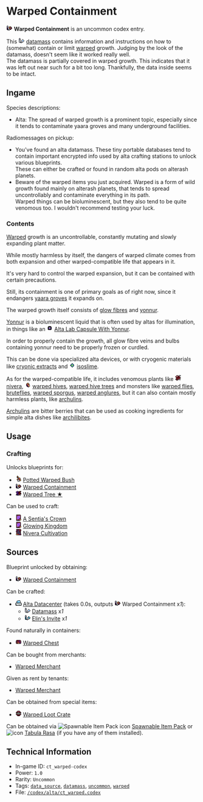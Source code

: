 # Warped Containment

<img src="https://raw.githubusercontent.com/Ceterai/Enternia/main/codex/alta/datamass/warped.png" alt="Warped Containment icon" loading="lazy" width="auto" height="16px"/> **Warped Containment** is an uncommon codex entry.

This <img src="https://raw.githubusercontent.com/Ceterai/Enternia/main/items/generic/crafting/alta/datamass.png" alt="Datamass icon" loading="lazy" width="auto" height="16px"/> [datamass](https://ceterai.github.io/MyEnternia/Wiki/Datamass) contains information and instructions on how to (somewhat) contain or limit [warped](https://ceterai.github.io/MyEnternia/Wiki/Tags/Warped) growth. Judging by the look of the datamass, doesn't seem like it worked really well.  
The datamass is partially covered in warped growth. This indicates that it was left out near such for a bit too long. Thankfully, the data inside seems to be intact.

## Ingame

Species descriptions:

- Alta: The spread of warped growth is a prominent topic, especially since it tends to contaminate yaara groves and many underground facilities.

Radiomessages on pickup:

- You've found an alta datamass. These tiny portable databases tend to contain important encrypted info used by alta crafting stations to unlock various blueprints.  
These can either be crafted or found in random alta pods on alterash planets.
- Beware of the warped items you just acquired. Warped is a form of wild growth found mainly on alterash planets, that tends to spread uncontrollably and contaminate everything in its path.  
Warped things can be bioluminescent, but they also tend to be quite venomous too. I wouldn't recommend testing your luck.

### Contents

[Warped](https://ceterai.github.io/MyEnternia/Wiki/Tags/Warped) growth is an uncontrollable, constantly mutating and slowly expanding plant matter.

While mostly harmless by itself, the dangers of warped climate comes from both expansion and other warped-compatible life that appears in it.

It's very hard to control the warped expansion, but it can be contained with certain precautions.

Still, its containment is one of primary goals as of right now, since it endangers [yaara groves](https://ceterai.github.io/MyEnternia/Wiki/YaaraGrove) it expands on.

The warped growth itself consists of [glow fibres](https://ceterai.github.io/MyEnternia/Wiki/glowfibres) and [yonnur](https://ceterai.github.io/MyEnternia/Wiki/yonnur).

[Yonnur](https://ceterai.github.io/MyEnternia/Wiki/Yonnur) is a bioluminescent liquid that is often used by altas for illumination, in things like an <img src="https://raw.githubusercontent.com/Ceterai/Enternia/main/objects/alta/lab/capsules/ct_capsule_purple_icon.png" alt="Alta Lab Capsule With Yonnur icon" loading="lazy" width="auto" height="16px"/> [Alta Lab Capsule With Yonnur](https://ceterai.github.io/MyEnternia/Wiki/AltaLabCapsuleWithYonnur).

In order to properly contain the growth, all glow fibre veins and bulbs containing yonnur need to be properly frozen or curdled.

This can be done via specialized alta devices, or with cryogenic materials like [cryonic extracts](https://ceterai.github.io/MyEnternia/Wiki/cryonicextracts) and <img src="https://raw.githubusercontent.com/Ceterai/Enternia/main/items/throwables/ct_isoslime_ball.png" alt="Isoslime icon" loading="lazy" width="auto" height="16px"/> [isoslime](https://ceterai.github.io/MyEnternia/Wiki/Isoslime).

As for the warped-compatible life, it includes venomous plants like <img src="https://raw.githubusercontent.com/Ceterai/Enternia/main/objects/alta/special/plants/trees/ct_nivera_tree.png" alt="Nivera icon" loading="lazy" width="auto" height="16px"/> [nivera](https://ceterai.github.io/MyEnternia/Wiki/Nivera), <img src="https://raw.githubusercontent.com/Ceterai/Enternia/main/items/throwables/ct_warped_hive.png" alt="Warped Hive icon" loading="lazy" width="auto" height="16px"/> [warped hives](https://ceterai.github.io/MyEnternia/Wiki/WarpedHive), [warped hive trees](https://ceterai.github.io/MyEnternia/Wiki/warpedhivetrees) and monsters like [warped flies](https://ceterai.github.io/MyEnternia/Wiki/warpedflies), [bruteflies](https://ceterai.github.io/MyEnternia/Wiki/bruteflies), [warped sporgus](https://ceterai.github.io/MyEnternia/Wiki/warpedsporgus), [warped anglures](https://ceterai.github.io/MyEnternia/Wiki/warpedanglures), but it can also contain mostly harmless plants, like [archulins](https://ceterai.github.io/MyEnternia/Wiki/archulins).

[Archulins](https://ceterai.github.io/MyEnternia/Wiki/Archulins) are bitter berries that can be used as cooking ingredients for simple alta dishes like [archilibites](https://ceterai.github.io/MyEnternia/Wiki/archilibites).

## Usage

### Crafting

Unlocks blueprints for:

- <img src="https://raw.githubusercontent.com/Ceterai/Enternia/main/objects/alta/special/plants/pots/bushes/warped/icon.png" alt="Potted Warped Bush icon" loading="lazy" width="auto" height="16px"/> [Potted Warped Bush](https://ceterai.github.io/MyEnternia/Wiki/PottedWarpedBush)
- <img src="https://raw.githubusercontent.com/Ceterai/Enternia/main/codex/alta/datamass/warped.png" alt="Warped Containment icon" loading="lazy" width="auto" height="16px"/> [Warped Containment](https://ceterai.github.io/MyEnternia/Wiki/WarpedContainment)
- <img src="https://raw.githubusercontent.com/Ceterai/Enternia/main/objects/alta/special/plants/trees/ct_warped_tree.png" alt="Warped Tree ★ icon" loading="lazy" width="auto" height="16px"/> [Warped Tree ★](https://ceterai.github.io/MyEnternia/Wiki/WarpedTree)

Can be used to craft:

- <img src="https://raw.githubusercontent.com/Ceterai/Enternia/main/codex/alta/ebook/warped.png" alt="A Sentia's Crown icon" loading="lazy" width="auto" height="16px"/> [A Sentia's Crown](https://ceterai.github.io/MyEnternia/Wiki/ASentia'sCrown)
- <img src="https://raw.githubusercontent.com/Ceterai/Enternia/main/codex/alta/ebook/warped.png" alt="Glowing Kingdom icon" loading="lazy" width="auto" height="16px"/> [Glowing Kingdom](https://ceterai.github.io/MyEnternia/Wiki/GlowingKingdom)
- <img src="https://raw.githubusercontent.com/Ceterai/Enternia/main/codex/alta/paper/warped.png" alt="Nivera Cultivation icon" loading="lazy" width="auto" height="16px"/> [Nivera Cultivation](https://ceterai.github.io/MyEnternia/Wiki/NiveraCultivation)

## Sources

Blueprint unlocked by obtaining:

- <img src="https://raw.githubusercontent.com/Ceterai/Enternia/main/codex/alta/datamass/warped.png" alt="Warped Containment icon" loading="lazy" width="auto" height="16px"/> [Warped Containment](https://ceterai.github.io/MyEnternia/Wiki/WarpedContainment)

Can be crafted:

- ![ ](https://raw.githubusercontent.com/Ceterai/Enternia/main/objects/alta/crafting/datacenter/icon.png) [Alta Datacenter](https://ceterai.github.io/MyEnternia/Wiki/AltaDatacenter) (takes 0.0s, outputs <img src="https://raw.githubusercontent.com/Ceterai/Enternia/main/codex/alta/datamass/warped.png" alt="Warped Containment icon" loading="lazy" width="auto" height="16px"/> Warped Containment x*1*):
  - <img src="https://raw.githubusercontent.com/Ceterai/Enternia/main/items/generic/crafting/alta/datamass.png" alt="Datamass icon" loading="lazy" width="auto" height="16px"/> [Datamass](https://ceterai.github.io/MyEnternia/Wiki/Datamass) x*1*
  - <img src="https://raw.githubusercontent.com/Ceterai/Enternia/main/codex/alta/datamass/elin.png" alt="Elin's Invite icon" loading="lazy" width="auto" height="16px"/> [Elin's Invite](https://ceterai.github.io/MyEnternia/Wiki/Elin'sInvite) x*1*

Found naturally in containers:

- <img src="https://raw.githubusercontent.com/Ceterai/Enternia/main/objects/biome/alterash/warped/decorative/chest/icon.png" alt="Warped Chest icon" loading="lazy" width="auto" height="16px"/> [Warped Chest](https://ceterai.github.io/MyEnternia/Wiki/WarpedChest)

Can be bought from merchants:

- [Warped Merchant](https://ceterai.github.io/MyEnternia/Wiki/WarpedMerchant)

Given as rent by tenants:

- [Warped Merchant](https://ceterai.github.io/MyEnternia/Wiki/WarpedMerchant)

Can be obtained from special items:

- <img src="https://raw.githubusercontent.com/Ceterai/Enternia/main/items/active/alta/loot/biome/ct_warped_loot.png" alt="Warped Loot Crate icon" loading="lazy" width="auto" height="16px"/> [Warped Loot Crate](https://ceterai.github.io/MyEnternia/Wiki/WarpedLootCrate)

Can be obtained via <img src="https://raw.githubusercontent.com/Silverfeelin/Starbound-SpawnableItemPack/master/interface/sip/iconSmall.png" alt="Spawnable Item Pack icon" width="18" height="14"/> [Spawnable Item Pack](https://steamcommunity.com/sharedfiles/filedetails/?id=733665104) or <img src="https://steamuserimages-a.akamaihd.net/ugc/263843960696222713/3EC9A7C005541F7D577EBCB8C5736B4EFC9973D6/" alt="icon" width="8" height="12"/> [Tabula Rasa](https://community.playstarbound.com/resources/the-tabula-rasa.3222/) (if you have any of them installed).

## Technical Information

- In-game ID: `ct_warped-codex`
- Power: `1.0`
- Rarity: `Uncommon`
- Tags: [`data_source`](https://ceterai.github.io/MyEnternia/Wiki/Tags/DataSource), [`datamass`](https://ceterai.github.io/MyEnternia/Wiki/Tags/Datamass), [`uncommon`](https://ceterai.github.io/MyEnternia/Wiki/Tags/Uncommon), [`warped`](https://ceterai.github.io/MyEnternia/Wiki/Tags/Warped)
- File: [`/codex/alta/ct_warped.codex`](https://github.com/Ceterai/Enternia/blob/main/codex/alta/ct_warped.codex)
